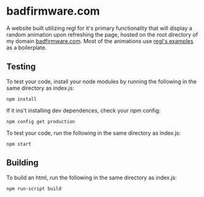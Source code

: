 # badfirmware.com

A website built utilizing regl for it's primary functionality that will display a random animation upon refreshing the page, hosted on the root directory of my domain [badfirmware.com](https://badfirmware.com). Most of the animations use [regl's examples](https://github.com/regl-project/regl/tree/gh-pages/example) as a boilerplate.

## Testing

To test your code, install your node modules by running the following in the same directory as index.js:
```
npm install
```
If it ins't installing dev dependences, check your npm config:
```
npm config get production
```
To test your code, run the following in the same directory as index.js:
```
npm start
```

## Building

To build an html, run the following in the same directory as index.js:
```
npm run-script build
```
